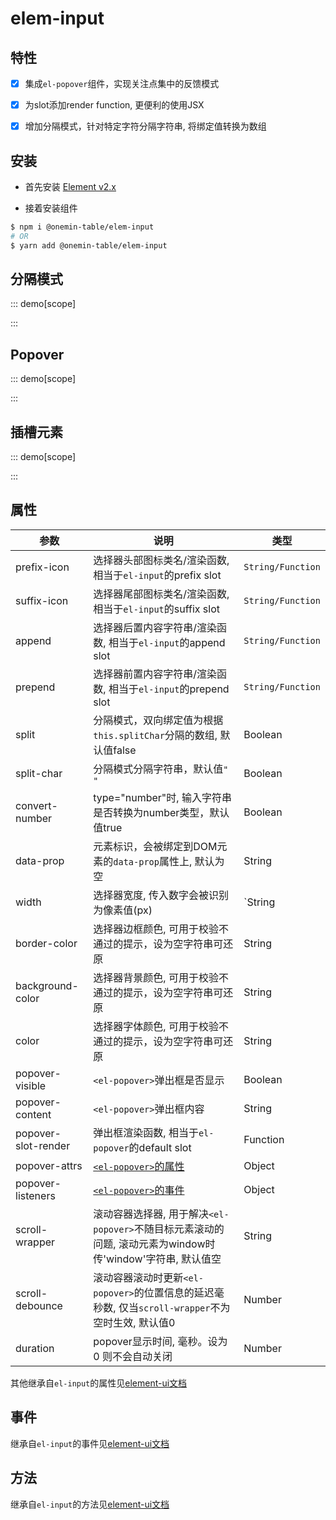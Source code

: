 # elem-input

## 特性

- [x] 集成`el-popover`组件，实现关注点集中的反馈模式

- [x] 为slot添加render function, 更便利的使用JSX

- [x] 增加分隔模式，针对特定字符分隔字符串, 将绑定值转换为数组

## 安装

* 首先安装 [Element v2.x](https://github.com/ElemeFE/element)

* 接着安装组件

```bash
$ npm i @onemin-table/elem-input
# OR
$ yarn add @onemin-table/elem-input
```


## 分隔模式

::: demo[scope]
<template>
  <elem-input
    v-model="foo"
    split
    placeholder="空格分隔"
    :suffix="suffix"
  />
</template>

<script>
  export default {
    data() {
      return {
        foo: [1, 2],
      };
    },
    watch: {
      foo(val) {
        console.warn(val);
      },
    },
    methods: {
      suffix(h, value) {
        return value?.length > 4
          ? <i class="el-icon-time el-input__icon" />
          : <i class="el-icon-delete el-input__icon" />;
      },
    }
  };
</script>
:::

## Popover

::: demo[scope]
<template>
  <div>
    <button @click="active = !active">切换</button>
    <span>{{ !active ? '' : '激活' }}</span>
    <elem-input
      v-model="foo"
      :popoverVisible="active"
      :border-color="active ? 'red' : ''"
      append=".com"
      prepend="https://"
      popover-content="content"
      type="number"
      @change="handleChange"
    />
  </div>
</template>

<script>
  export default {
    data() {
      return {
        foo: 4,
        active: true,
      };
    },

    methods: {
      handleChange(val) {
        console.warn(this.foo, val);
      },
    },
  };
</script>
:::

## 插槽元素

::: demo[scope]
<template>
  <div>
    <elem-input
      v-model="foo"
      :prefix="prefix"
      append=".com"
      prepend="https://"
    />
  </div>
</template>

<script>
  export default {
    data() {
      return {
        foo: '',
      };
    },

    methods: {
      prefix() {
        return <i class="el-icon-time el-input__icon" />;
      },
    },
  };
</script>
:::


## 属性

| 参数        | 说明           | 类型  |
| ------------- |---------------| ------|
| prefix-icon | 选择器头部图标类名/渲染函数, 相当于`el-input`的prefix slot | `String/Function` |
| suffix-icon | 选择器尾部图标类名/渲染函数, 相当于`el-input`的suffix slot | `String/Function` |
| append | 选择器后置内容字符串/渲染函数, 相当于`el-input`的append slot | `String/Function` |
| prepend | 选择器前置内容字符串/渲染函数, 相当于`el-input`的prepend slot | `String/Function` |
| split | 分隔模式，双向绑定值为根据`this.splitChar`分隔的数组, 默认值false | Boolean |
| split-char | 分隔模式分隔字符串，默认值`" "` | Boolean |
| convert-number | type="number"时, 输入字符串是否转换为number类型，默认值true | Boolean |
| data-prop | 元素标识，会被绑定到DOM元素的`data-prop`属性上, 默认为空 | String |
| width | 选择器宽度, 传入数字会被识别为像素值(px) | `String|Number` |
| border-color | 选择器边框颜色, 可用于校验不通过的提示，设为空字符串可还原 | String |
| background-color | 选择器背景颜色, 可用于校验不通过的提示，设为空字符串可还原 | String |
| color | 选择器字体颜色, 可用于校验不通过的提示，设为空字符串可还原 | String |
| popover-visible | `<el-popover>`弹出框是否显示 | Boolean |
| popover-content | `<el-popover>`弹出框内容 | String |
| popover-slot-render | 弹出框渲染函数, 相当于`el-popover`的default slot | Function |
| popover-attrs | [`<el-popover>`的属性](https://element.eleme.cn/#/zh-CN/component/popover#attributes) | Object |
| popover-listeners | [`<el-popover>`的事件](https://element.eleme.cn/#/zh-CN/component/popover#events) | Object |
| scroll-wrapper | 滚动容器选择器, 用于解决`<el-popover>`不随目标元素滚动的问题, 滚动元素为window时传'window'字符串, 默认值空 | String |
| scroll-debounce | 滚动容器滚动时更新`<el-popover>`的位置信息的延迟毫秒数, 仅当`scroll-wrapper`不为空时生效, 默认值0 | Number |
| duration | popover显示时间, 毫秒。设为 0 则不会自动关闭 | Number | 3000 |

其他继承自`el-input`的属性见[element-ui文档](https://element.eleme.cn/#/zh-CN/component/input#input-attributes)

## 事件

继承自`el-input`的事件见[element-ui文档](https://element.eleme.cn/#/zh-CN/component/input#input-events)

## 方法

继承自`el-input`的方法见[element-ui文档](https://element.eleme.cn/#/zh-CN/component/input#input-methods)

